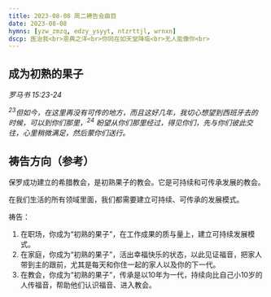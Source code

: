 ```yaml
---
title: 2023-08-08 周二祷告会曲目
date: 2023-08-08
hymns: [yzw_zmzq, edzy_ysyyt, ntzrttjl, wrnxn]
dscp: 医治我<br>恩典之洋<br>你同在如天堂降临<br>无人能像你<br>
---
```


## 成为初熟的果子

*罗马书 15:23-24* 

*<sup>23</sup>但如今，在这里再没有可传的地方，而且这好几年，我切心想望到西班牙去的时候，可以到你们那里，<sup>24</sup> 盼望从你们那里经过，得见你们，先与你们彼此交往，心里稍微满足，然后蒙你们送行。*

## 祷告方向（参考）

保罗成功建立的希腊教会，是初熟果子的教会。它是可持续和可传承发展的教会。

在我们生活的所有领域里面，我们都需要建立可持续、可传承的发展模式。

祷告：

1. 在职场，你成为“初熟的果子”，在工作成果的质与量上，建立可持续发展模式。
1. 在家庭，你成为“初熟的果子”，活出幸福快乐的状态，以此见证福音，把家人带到主的跟前，尤其是每天和你住一起的家人以及你的下一代。
1. 在教会，你成为“初熟的果子”，传承是以10年为一代，持续向比自己小10岁的人传福音，帮助他们认识福音、进入教会。
